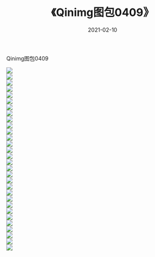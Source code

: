﻿---
layout: post
title:  《Qinimg图包0409》
date:   2021-02-10
img: http://imgx.orgx.ga/Qinimg图包/Qinimg图包0409/000.jpg
categories: [美女, 清纯, 唯美]
---

Qinimg图包0409

 ![](http://imgx.orgx.ga/Qinimg图包/Qinimg图包0409/001.jpg) <br>![](http://imgx.orgx.ga/Qinimg图包/Qinimg图包0409/002.jpg) <br>![](http://imgx.orgx.ga/Qinimg图包/Qinimg图包0409/003.jpg) <br>![](http://imgx.orgx.ga/Qinimg图包/Qinimg图包0409/004.jpg) <br>![](http://imgx.orgx.ga/Qinimg图包/Qinimg图包0409/005.jpg) <br>![](http://imgx.orgx.ga/Qinimg图包/Qinimg图包0409/006.jpg) <br>![](http://imgx.orgx.ga/Qinimg图包/Qinimg图包0409/007.jpg) <br>![](http://imgx.orgx.ga/Qinimg图包/Qinimg图包0409/008.jpg) <br>![](http://imgx.orgx.ga/Qinimg图包/Qinimg图包0409/009.jpg) <br>![](http://imgx.orgx.ga/Qinimg图包/Qinimg图包0409/010.jpg) <br>![](http://imgx.orgx.ga/Qinimg图包/Qinimg图包0409/011.jpg) <br>![](http://imgx.orgx.ga/Qinimg图包/Qinimg图包0409/012.jpg) <br>![](http://imgx.orgx.ga/Qinimg图包/Qinimg图包0409/013.jpg) <br>![](http://imgx.orgx.ga/Qinimg图包/Qinimg图包0409/014.jpg) <br>![](http://imgx.orgx.ga/Qinimg图包/Qinimg图包0409/015.jpg) <br>![](http://imgx.orgx.ga/Qinimg图包/Qinimg图包0409/016.jpg) <br>![](http://imgx.orgx.ga/Qinimg图包/Qinimg图包0409/017.jpg) <br>![](http://imgx.orgx.ga/Qinimg图包/Qinimg图包0409/018.jpg) <br>![](http://imgx.orgx.ga/Qinimg图包/Qinimg图包0409/019.jpg) <br>![](http://imgx.orgx.ga/Qinimg图包/Qinimg图包0409/020.jpg) <br>![](http://imgx.orgx.ga/Qinimg图包/Qinimg图包0409/021.jpg) <br>![](http://imgx.orgx.ga/Qinimg图包/Qinimg图包0409/022.jpg) <br>![](http://imgx.orgx.ga/Qinimg图包/Qinimg图包0409/023.jpg) <br>![](http://imgx.orgx.ga/Qinimg图包/Qinimg图包0409/024.jpg) <br>![](http://imgx.orgx.ga/Qinimg图包/Qinimg图包0409/025.jpg) <br>![](http://imgx.orgx.ga/Qinimg图包/Qinimg图包0409/026.jpg) <br>![](http://imgx.orgx.ga/Qinimg图包/Qinimg图包0409/027.jpg) <br>![](http://imgx.orgx.ga/Qinimg图包/Qinimg图包0409/028.jpg) <br>![](http://imgx.orgx.ga/Qinimg图包/Qinimg图包0409/029.jpg) <br>![](http://imgx.orgx.ga/Qinimg图包/Qinimg图包0409/030.jpg) <br>